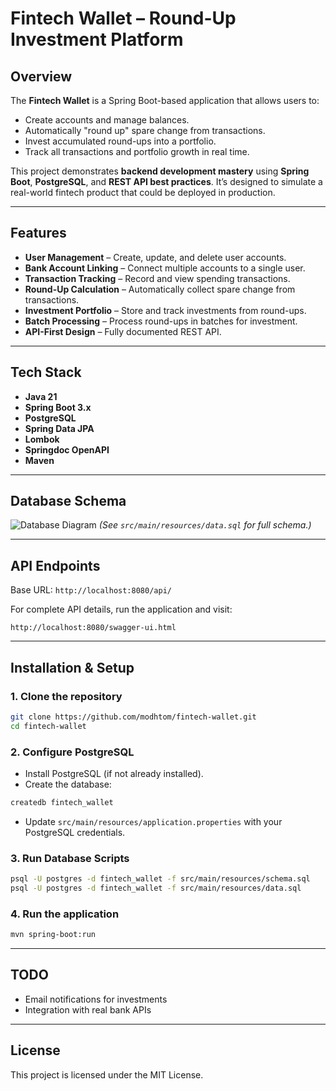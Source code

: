# **Fintech Wallet – Round-Up Investment Platform**

## **Overview**

The **Fintech Wallet** is a Spring Boot-based application that allows users to:

* Create accounts and manage balances.
* Automatically "round up" spare change from transactions.
* Invest accumulated round-ups into a portfolio.
* Track all transactions and portfolio growth in real time.

This project demonstrates **backend development mastery** using **Spring Boot**, **PostgreSQL**, and **REST API best practices**.
It’s designed to simulate a real-world fintech product that could be deployed in production.

---

## **Features**

* **User Management** – Create, update, and delete user accounts.
* **Bank Account Linking** – Connect multiple accounts to a single user.
* **Transaction Tracking** – Record and view spending transactions.
* **Round-Up Calculation** – Automatically collect spare change from transactions.
* **Investment Portfolio** – Store and track investments from round-ups.
* **Batch Processing** – Process round-ups in batches for investment.
* **API-First Design** – Fully documented REST API.

---

## **Tech Stack**
- **Java 21**
- **Spring Boot 3.x**
- **PostgreSQL** 
- **Spring Data JPA**
- **Lombok**
- **Springdoc OpenAPI**
- **Maven**

---

## **Database Schema**

![Database Diagram](docs/db_schema.png)
*(See `src/main/resources/data.sql` for full schema.)*

---

## **API Endpoints**

Base URL: `http://localhost:8080/api/`

For complete API details, run the application and visit:

```
http://localhost:8080/swagger-ui.html
```

---

## **Installation & Setup**

### **1. Clone the repository**

```bash
git clone https://github.com/modhtom/fintech-wallet.git
cd fintech-wallet
```

### **2. Configure PostgreSQL**

* Install PostgreSQL (if not already installed).
* Create the database:

```bash
createdb fintech_wallet
```

* Update `src/main/resources/application.properties` with your PostgreSQL credentials.

### **3. Run Database Scripts**

```bash
psql -U postgres -d fintech_wallet -f src/main/resources/schema.sql
psql -U postgres -d fintech_wallet -f src/main/resources/data.sql
```

### **4. Run the application**

```bash
mvn spring-boot:run
```
---

## TODO
- Email notifications for investments
- Integration with real bank APIs
---


## **License**

This project is licensed under the MIT License.
